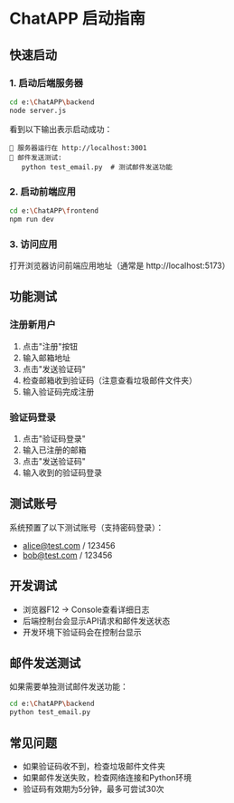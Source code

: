# ChatAPP 启动指南

## 快速启动

### 1. 启动后端服务器
```bash
cd e:\ChatAPP\backend
node server.js
```

看到以下输出表示启动成功：
```
🚀 服务器运行在 http://localhost:3001
📧 邮件发送测试:
   python test_email.py  # 测试邮件发送功能
```

### 2. 启动前端应用
```bash
cd e:\ChatAPP\frontend
npm run dev
```

### 3. 访问应用
打开浏览器访问前端应用地址（通常是 http://localhost:5173）

## 功能测试

### 注册新用户
1. 点击"注册"按钮
2. 输入邮箱地址
3. 点击"发送验证码"
4. 检查邮箱收到验证码（注意查看垃圾邮件文件夹）
5. 输入验证码完成注册

### 验证码登录
1. 点击"验证码登录"
2. 输入已注册的邮箱
3. 点击"发送验证码"
4. 输入收到的验证码登录

## 测试账号
系统预置了以下测试账号（支持密码登录）：
- alice@test.com / 123456
- bob@test.com / 123456

## 开发调试
- 浏览器F12 -> Console查看详细日志
- 后端控制台会显示API请求和邮件发送状态
- 开发环境下验证码会在控制台显示

## 邮件发送测试
如果需要单独测试邮件发送功能：
```bash
cd e:\ChatAPP\backend
python test_email.py
```

## 常见问题
- 如果验证码收不到，检查垃圾邮件文件夹
- 如果邮件发送失败，检查网络连接和Python环境
- 验证码有效期为5分钟，最多可尝试30次
